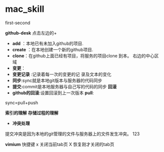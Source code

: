 # mac_skill
first-second

**github-desk**
点击左边的+
 
- **add** ：本地已有未加入github的项目.
- **create** ：在本地创建一个新的github项目.
- **clone**：在github上面已经有项目，将服务的项目clone 到本。
右边的中心区域
- **变更**：
- **变更记录** :记录着每一次的变更的记
录及文本的变化
- **同步**:sync就是本地git版本与服务器的代码同步
- **提交**:commit是本地服务器与自己写的代码的同步
**回滚**
- **github的回滚**:设置回滚到上一次版本
**pull**:

sync=pull+push

**索引的理解**
**存储过程的理解**

- **冲突处理**

提交冲突是因为本地的git管理的文件与服务器上的文件发生冲突。
123










**vimium**
快捷键
x 关闭当前tab页  X  恢复刚才关闭的tab页
